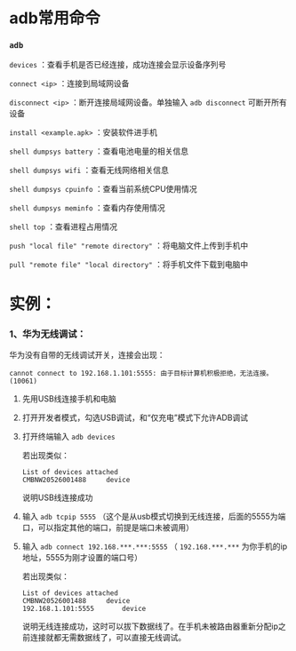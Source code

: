 # adb常用命令

### ```adb```

```devices``` ：查看手机是否已经连接，成功连接会显示设备序列号

```connect <ip>``` ：连接到局域网设备

```disconnect <ip>``` ：断开连接局域网设备。单独输入 ```adb disconnect``` 可断开所有设备

```install <example.apk>``` ：安装软件进手机

```shell dumpsys battery``` ：查看电池电量的相关信息

```shell dumpsys wifi``` ：查看无线网络相关信息

```shell dumpsys cpuinfo``` ：查看当前系统CPU使用情况

```shell dumpsys meminfo``` ：查看内存使用情况

```shell top``` ：查看进程占用情况

```push "local file" "remote directory"``` ：将电脑文件上传到手机中

```pull "remote file" "local directory"``` ：将手机文件下载到电脑中

# 实例：

### 1、华为无线调试：

华为没有自带的无线调试开关，连接会出现：

```
cannot connect to 192.168.1.101:5555: 由于目标计算机积极拒绝，无法连接。 (10061)
```

1. 先用USB线连接手机和电脑

2. 打开开发者模式，勾选USB调试，和“仅充电”模式下允许ADB调试

3. 打开终端输入 ```adb devices``` 

   若出现类似：

   ```
   List of devices attached
   CMBNW20526001488		device
   ```

   说明USB线连接成功

4. 输入 ```adb tcpip 5555``` （这个是从usb模式切换到无线连接，后面的5555为端口，可以指定其他的端口，前提是端口未被调用）

5. 输入 ```adb connect 192.168.***.***:5555``` （ ```192.168.***.***``` 为你手机的ip地址，5555为刚才设置的端口号）

   若出现类似：

   ```
   List of devices attached
   CMBNW20526001488		device
   192.168.1.101:5555		device
   ```

   说明无线连接成功，这时可以拔下数据线了。在手机未被路由器重新分配ip之前连接就都无需数据线了，可以直接无线调试。

   
